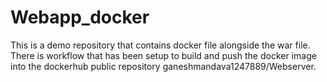 # Webapp_docker
This is a demo repository that contains docker file alongside the war file. There is workflow that has been setup to build and push the docker image into the dockerhub public repository ganeshmandava1247889/Webserver.


